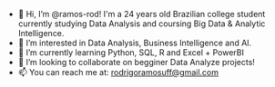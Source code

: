 - 👋 Hi, I’m @ramos-rod! I'm a 24 years old Brazilian college student currently studying Data Analysis and coursing Big Data & Analytic Intelligence.
- 👀 I’m interested in Data Analysis, Business Intelligence and AI.
- 🌱 I’m currently learning Python, SQL, R and Excel + PowerBI
- 💞️ I’m looking to collaborate on begginer Data Analyze projects!
- 📫 You can reach me at: rodrigoramosuff@gmail.com

<!---
ramos-rod/ramos-rod is a ✨ special ✨ repository because its `README.md` (this file) appears on your GitHub profile.
You can click the Preview link to take a look at your changes.
--->
